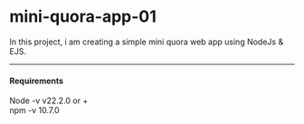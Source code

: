# mini-quora-app-01

In this project, i am creating a simple mini quora web app using NodeJs & EJS.
<br>
<hr>
<h4>Requirements</h4>
Node -v v22.2.0 or +
<br>
npm -v 10.7.0

